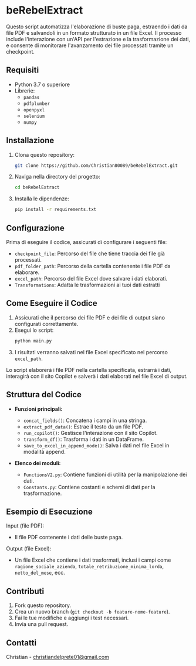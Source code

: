 # beRebelExtract

Questo script automatizza l'elaborazione di buste paga, estraendo i dati da file PDF e salvandoli in un formato strutturato in un file Excel. Il processo include l'interazione con un'API per l'estrazione e la trasformazione dei dati, e consente di monitorare l'avanzamento dei file processati tramite un checkpoint.

## Requisiti

- Python 3.7 o superiore
- Librerie:
  - `pandas`
  - `pdfplumber`
  - `openpyxl`
  - `selenium`
  - `numpy`

## Installazione

1. Clona questo repository:
   ```bash
   git clone https://github.com/Christian80089/beRebelExtract.git
   ```

2. Naviga nella directory del progetto:
   ```bash
   cd beRebelExtract
   ```

3. Installa le dipendenze:
   ```bash
   pip install -r requirements.txt
   ```

## Configurazione

Prima di eseguire il codice, assicurati di configurare i seguenti file:

- `checkpoint_file`: Percorso del file che tiene traccia dei file già processati.
- `pdf_folder_path`: Percorso della cartella contenente i file PDF da elaborare.
- `excel_path`: Percorso del file Excel dove salvare i dati elaborati.
- `Transformations`: Adatta le trasformazioni ai tuoi dati estratti

## Come Eseguire il Codice

1. Assicurati che il percorso dei file PDF e dei file di output siano configurati correttamente.
2. Esegui lo script:
   ```bash
   python main.py
   ```
3. I risultati verranno salvati nel file Excel specificato nel percorso `excel_path`.

Lo script elaborerà i file PDF nella cartella specificata, estrarrà i dati, interagirà con il sito Copilot e salverà i dati elaborati nel file Excel di output.

## Struttura del Codice

- **Funzioni principali:**
  - `concat_fields()`: Concatena i campi in una stringa.
  - `extract_pdf_data()`: Estrae il testo da un file PDF.
  - `run_copilot()`: Gestisce l'interazione con il sito Copilot.
  - `transform_df()`: Trasforma i dati in un DataFrame.
  - `save_to_excel_in_append_mode()`: Salva i dati nel file Excel in modalità append.

- **Elenco dei moduli:**
  - `FunctionsV2.py`: Contiene funzioni di utilità per la manipolazione dei dati.
  - `Constants.py`: Contiene costanti e schemi di dati per la trasformazione.

## Esempio di Esecuzione

Input (file PDF):
- Il file PDF contenente i dati delle buste paga.

Output (file Excel):
- Un file Excel che contiene i dati trasformati, inclusi i campi come `ragione_sociale_azienda`, `totale_retribuzione_minima_lorda`, `netto_del_mese`, ecc.

## Contributi

1. Fork questo repository.
2. Crea un nuovo branch (`git checkout -b feature-nome-feature`).
3. Fai le tue modifiche e aggiungi i test necessari.
4. Invia una pull request.

## Contatti

Christian - [christiandelprete01@gmail.com](mailto:christiandelprete01@gmail.com)
